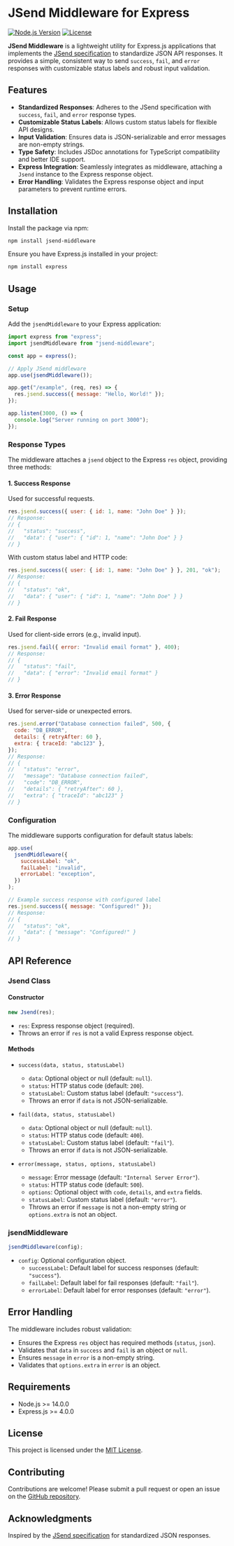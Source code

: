 # JSend Middleware for Express

[![Node.js Version](https://img.shields.io/badge/node-%3E%3D14.0.0-brightgreen)](https://nodejs.org/)
[![License](https://img.shields.io/badge/license-MIT-blue)](LICENSE)

**JSend Middleware** is a lightweight utility for Express.js applications that implements the [JSend specification](https://github.com/omniti-labs/jsend) to standardize JSON API responses. It provides a simple, consistent way to send `success`, `fail`, and `error` responses with customizable status labels and robust input validation.

## Features

- **Standardized Responses**: Adheres to the JSend specification with `success`, `fail`, and `error` response types.
- **Customizable Status Labels**: Allows custom status labels for flexible API designs.
- **Input Validation**: Ensures data is JSON-serializable and error messages are non-empty strings.
- **Type Safety**: Includes JSDoc annotations for TypeScript compatibility and better IDE support.
- **Express Integration**: Seamlessly integrates as middleware, attaching a `Jsend` instance to the Express response object.
- **Error Handling**: Validates the Express response object and input parameters to prevent runtime errors.

## Installation

Install the package via npm:

```bash
npm install jsend-middleware
```

Ensure you have Express.js installed in your project:

```bash
npm install express
```

## Usage

### Setup

Add the `jsendMiddleware` to your Express application:

```javascript
import express from "express";
import jsendMiddleware from "jsend-middleware";

const app = express();

// Apply JSend middleware
app.use(jsendMiddleware());

app.get("/example", (req, res) => {
  res.jsend.success({ message: "Hello, World!" });
});

app.listen(3000, () => {
  console.log("Server running on port 3000");
});
```

### Response Types

The middleware attaches a `jsend` object to the Express `res` object, providing three methods:

#### 1. Success Response

Used for successful requests.

```javascript
res.jsend.success({ user: { id: 1, name: "John Doe" } });
// Response:
// {
//   "status": "success",
//   "data": { "user": { "id": 1, "name": "John Doe" } }
// }
```

With custom status label and HTTP code:

```javascript
res.jsend.success({ user: { id: 1, name: "John Doe" } }, 201, "ok");
// Response:
// {
//   "status": "ok",
//   "data": { "user": { "id": 1, "name": "John Doe" } }
// }
```

#### 2. Fail Response

Used for client-side errors (e.g., invalid input).

```javascript
res.jsend.fail({ error: "Invalid email format" }, 400);
// Response:
// {
//   "status": "fail",
//   "data": { "error": "Invalid email format" }
// }
```

#### 3. Error Response

Used for server-side or unexpected errors.

```javascript
res.jsend.error("Database connection failed", 500, {
  code: "DB_ERROR",
  details: { retryAfter: 60 },
  extra: { traceId: "abc123" },
});
// Response:
// {
//   "status": "error",
//   "message": "Database connection failed",
//   "code": "DB_ERROR",
//   "details": { "retryAfter": 60 },
//   "extra": { "traceId": "abc123" }
// }
```

### Configuration

The middleware supports configuration for default status labels:

```javascript
app.use(
  jsendMiddleware({
    successLabel: "ok",
    failLabel: "invalid",
    errorLabel: "exception",
  })
);

// Example success response with configured label
res.jsend.success({ message: "Configured!" });
// Response:
// {
//   "status": "ok",
//   "data": { "message": "Configured!" }
// }
```

## API Reference

### Jsend Class

#### Constructor

```javascript
new Jsend(res);
```

- `res`: Express response object (required).
- Throws an error if `res` is not a valid Express response object.

#### Methods

- `success(data, status, statusLabel)`

  - `data`: Optional object or null (default: `null`).
  - `status`: HTTP status code (default: `200`).
  - `statusLabel`: Custom status label (default: `"success"`).
  - Throws an error if `data` is not JSON-serializable.

- `fail(data, status, statusLabel)`

  - `data`: Optional object or null (default: `null`).
  - `status`: HTTP status code (default: `400`).
  - `statusLabel`: Custom status label (default: `"fail"`).
  - Throws an error if `data` is not JSON-serializable.

- `error(message, status, options, statusLabel)`
  - `message`: Error message (default: `"Internal Server Error"`).
  - `status`: HTTP status code (default: `500`).
  - `options`: Optional object with `code`, `details`, and `extra` fields.
  - `statusLabel`: Custom status label (default: `"error"`).
  - Throws an error if `message` is not a non-empty string or `options.extra` is not an object.

### jsendMiddleware

```javascript
jsendMiddleware(config);
```

- `config`: Optional configuration object.
  - `successLabel`: Default label for success responses (default: `"success"`).
  - `failLabel`: Default label for fail responses (default: `"fail"`).
  - `errorLabel`: Default label for error responses (default: `"error"`).

## Error Handling

The middleware includes robust validation:

- Ensures the Express `res` object has required methods (`status`, `json`).
- Validates that `data` in `success` and `fail` is an object or `null`.
- Ensures `message` in `error` is a non-empty string.
- Validates that `options.extra` in `error` is an object.

## Requirements

- Node.js >= 14.0.0
- Express.js >= 4.0.0

## License

This project is licensed under the [MIT License](LICENSE).

## Contributing

Contributions are welcome! Please submit a pull request or open an issue on the [GitHub repository](https://github.com/ahmedredag/jsend-middleware).

## Acknowledgments

Inspired by the [JSend specification](https://github.com/omniti-labs/jsend) for standardized JSON responses.
